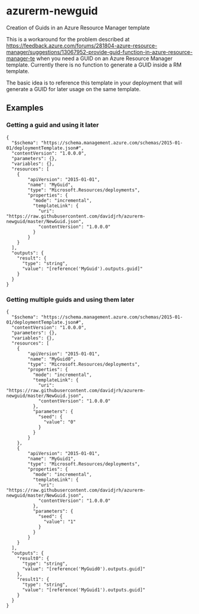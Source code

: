 # azurerm-newguid
Creation of Guids in an Azure Resource Manager template

This is a workaround for the problem described at https://feedback.azure.com/forums/281804-azure-resource-manager/suggestions/13067952-provide-guid-function-in-azure-resource-manager-te when you need a GUID on an Azure Resource Manager template. Currently there is no function to generate a GUID inside a RM template.

The basic idea is to reference this template in your deployment that will generate a GUID for later usage on the same template. 

## Examples

### Getting a guid and using it later

```
{
  "$schema": "https://schema.management.azure.com/schemas/2015-01-01/deploymentTemplate.json#",
  "contentVersion": "1.0.0.0",
  "parameters": {},
  "variables": {},
  "resources": [ 
    { 
        "apiVersion": "2015-01-01", 
        "name": "MyGuid", 
        "type": "Microsoft.Resources/deployments", 
        "properties": { 
          "mode": "incremental", 
          "templateLink": {
            "uri": "https://raw.githubusercontent.com/davidjrh/azurerm-newguid/master/NewGuid.json",
            "contentVersion": "1.0.0.0"
          }
        } 
    } 
  ],
  "outputs": {
    "result": {
      "type": "string",
      "value": "[reference('MyGuid').outputs.guid]"
    }
  }
}
```


### Getting multiple guids and using them later
```
{
  "$schema": "https://schema.management.azure.com/schemas/2015-01-01/deploymentTemplate.json#",
  "contentVersion": "1.0.0.0",
  "parameters": {},
  "variables": {},
  "resources": [ 
    { 
        "apiVersion": "2015-01-01", 
        "name": "MyGuid0", 
        "type": "Microsoft.Resources/deployments", 
        "properties": { 
          "mode": "incremental", 
          "templateLink": {
            "uri": "https://raw.githubusercontent.com/davidjrh/azurerm-newguid/master/NewGuid.json",
            "contentVersion": "1.0.0.0"
          },
          "parameters": {
            "seed": {
              "value": "0"
            }
          }
        } 
    },
    { 
        "apiVersion": "2015-01-01", 
        "name": "MyGuid1", 
        "type": "Microsoft.Resources/deployments", 
        "properties": { 
          "mode": "incremental", 
          "templateLink": {
            "uri": "https://raw.githubusercontent.com/davidjrh/azurerm-newguid/master/NewGuid.json",
            "contentVersion": "1.0.0.0"
          },
          "parameters": {
            "seed": {
              "value": "1"
            }
          }
        } 
    }     
  ],
  "outputs": {
    "result0": {
      "type": "string",
      "value": "[reference('MyGuid0').outputs.guid]"
    },
    "result1": {
      "type": "string",
      "value": "[reference('MyGuid1').outputs.guid]"
    }    
  }
}
```
